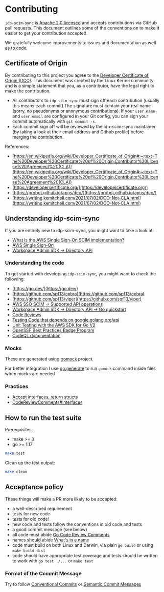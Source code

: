 # Contributing

`idp-scim-sync` is [Apache 2.0 licensed](https://github.com/slashdevops/idp-scim-sync/blob/main/LICENSE) and
accepts contributions via GitHub pull requests. This document outlines
some of the conventions on to make it easier to get your contribution
accepted.

We gratefully welcome improvements to issues and documentation as well as to
code.

## Certificate of Origin

By contributing to this project you agree to the [Developer Certificate of
Origin (DCO)]([DCO](https://en.wikipedia.org/wiki/Developer_Certificate_of_Origin#:~:text=The%20Developer%20Certificate%20of%20Origin,Contributor%20License%20Agreement%20(CLA).)). This document was created by the Linux Kernel community and is a
simple statement that you, as a contributor, have the legal right to make the
contribution.

- All contributors to `idp-scim-sync` must sign off each contribution (usually this means each commit).The signature must contain your real name (sorry, no pseudonyms or anonymous contributions).  If your `user.name` and `user.email` are configured in your Git config, you can sign your commit automatically with `git commit -s`.
- Each commit sign off will be reviewed by the idp-scim-sync maintainer (by taking a look at their email address and Github profile) before merging the contribution.

References:

- [https://en.wikipedia.org/wiki/Developer_Certificate_of_Origin#:~:text=The%20Developer%20Certificate%20of%20Origin,Contributor%20License%20Agreement%20(CLA)](https://en.wikipedia.org/wiki/Developer_Certificate_of_Origin#:~:text=The%20Developer%20Certificate%20of%20Origin,Contributor%20License%20Agreement%20(CLA))
- [https://developercertificate.org/](https://developercertificate.org/)
- [https://probot.github.io/apps/dco/](https://probot.github.io/apps/dco/)
- [https://writing.kemitchell.com/2021/07/02/DCO-Not-CLA.html](https://writing.kemitchell.com/2021/07/02/DCO-Not-CLA.html)

## Understanding idp-scim-sync

If you are entirely new to idp-scim-sync, you might want to take a look at:

- [What is the AWS Single Sign-On SCIM implementation?](https://docs.aws.amazon.com/singlesignon/latest/developerguide/what-is-scim.html)
- [AWS Single Sign-On](https://aws.amazon.com/es/single-sign-on/)
- [Workspace Admin SDK -> Directory API](https://developers.google.com/admin-sdk/directory)

### Understanding the code

To get started with developing `idp-scim-sync`, you might want to check the following:

- [https://go.dev/](https://go.dev/)
- [https://github.com/spf13/cobra](https://github.com/spf13/cobra)
- [https://github.com/spf13/viper](https://github.com/spf13/viper)
- [AWS SSO SCIM -> Supported API operations](https://docs.aws.amazon.com/singlesignon/latest/developerguide/supported-apis.html)
- [Workspace Admin SDK -> Directory API -> Go quickstart](https://developers.google.com/admin-sdk/directory/v1/quickstart/go)
- [Code Reviews](https://github.com/golang/go/wiki/CodeReviewComments)
- [Testing Code that depends on google.golang.org/api](https://github.com/googleapis/google-api-go-client/blob/master/testing.md)
- [Unit Testing with the AWS SDK for Go V2](https://aws.github.io/aws-sdk-go-v2/docs/unit-testing/)
- [OpenSSF Best Practices Badge Program](https://bestpractices.coreinfrastructure.org/en)
- [CodeQL documentation](https://codeql.github.com/docs/)

### Mocks

These are generated using [gomock](https://github.com/golang/mock) project.

For better integration I use [go:generate](https://pkg.go.dev/cmd/go/internal/generate) to run `gomock` command inside files when mocks are needed

### Practices

- [Accept interfaces, return structs](https://bryanftan.medium.com/accept-interfaces-return-structs-in-go-d4cab29a301b)
- [CodeReviewComments#interfaces](https://github.com/golang/go/wiki/CodeReviewComments#interfaces)

## How to run the test suite

Prerequisites:

- make >= 3
- go >= 1.17

```bash
make test
```

Clean up the test output:

```bash
make clean
```

## Acceptance policy

These things will make a PR more likely to be accepted:

- a well-described requirement
- tests for new code
- tests for old code!
- new code and tests follow the conventions in old code and tests
- a good commit message (see below)
- all code must abide [Go Code Review Comments](https://github.com/golang/go/wiki/CodeReviewComments)
- names should abide [What's in a name](https://talks.golang.org/2014/names.slide#1)
- code must build on both Linux and Darwin, via plain `go build` or using `make build-dist`
- code should have appropriate test coverage and tests should be written to work with `go test ./...` or `make test`

### Format of the Commit Message

Try to follow [Conventional Commits](https://www.conventionalcommits.org/en/v1.0.0/) or [Semantic Commit Messages](https://gist.github.com/joshbuchea/6f47e86d2510bce28f8e7f42ae84c716)
